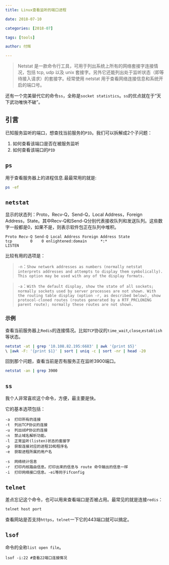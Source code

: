 ```yaml
---
title: Linux查看监听的端口进程

date: 2018-07-10

categories: [2018-07]

tags: [tools]

author: 付辉

---
```




> Netstat 是一款命令行工具，可用于列出系统上所有的网络套接字连接情况，包括 tcp, udp 以及 unix 套接字。另外它还能列出处于监听状态（即等待接入请求）的套接字。经常使用 netstat 用于查看网络连接信息和系统开启的端口号。

还有一个完美替代它的命令`ss`，全称是`socket statistics`。`ss`的优点就在于“天下武功唯快不破”。

## 引言

已知服务监听的端口，想查找当前服务的`PID`。我们可以拆解成2个子问题：
1. 如何查看该端口是否在被服务监听
2. 如何查看该端口的`PID`

## `ps`

用于查看服务器上的进程信息.最最常用的就是:
```bash
ps -ef
```

## `netstat`

显示的状态列：Proto，Recv-Q，Send-Q，Local Address，Foreign Address，State。其中Recv-Q和Send-Q分别代表接收队列和发送队列。这些数字一般都是0，如果不是，则表示软件包正在队列中堆积。
```
Proto Recv-Q Send-Q Local Address Foreign Address State
tcp        0    0 enlightened:domain      *:*                     LISTEN     
```

比较有用的选项是：

> `-n`：`Show network addresses as numbers (normally netstat interprets addresses and attempts to display them symbolically).  This option may be used with any of the display formats.`

> `-a`：`With the default display, show the state of all sockets; normally sockets used by server processes are not shown. With the routing table display (option -r, as described below), show protocol-cloned routes (routes generated by a RTF_PRCLONING parent route); normally these routes are not shown.`

### 示例

查看当前服务器上`Redis`的连接情况。比如`TCP`协议的`time_wait`,`close`,`establish`等状态。
```bash
netstat -at | grep '10.108.82.195:6683' | awk '{print $5}' 
\ |awk -F: '{print $1}' | sort | uniq -c | sort -nr | head -20
```

回到那个问题，查看当前是否有服务正在监听3900端口。
```bash
netstat -an | grep 3900
```

## `ss`

我个人非常喜欢这个命令，方便，最主要是快。

它的基本选项包括：
```
-a  打印所有的连接
-t  列出TCP协议的连接
-u  列出UDP协议的连接
-n  禁止域名解析功能。
-l  正常监听(listen)状态的套接字
-p  获取连接对应的进程ID和程序名
-e  获取进程所属的用户名

-s  网络统计信息
-r  打印内核路由信息。打印出来的信息与 route 命令输出的信息一样
-i  打印网络接口信息。-ei等同于ifconfig
```

## `telnet`

差点忘记这个命令，也可以用来查看端口是否被占用。最常见的就是连接`redis`：
```bash
telnet host port
```
查看网站是否支持`https`，`telnet`一下它的443端口就可以搞定。

## `lsof`

命令的全称`list open file`。
```
lsof -i:22 #查看22端口连接情况
```
